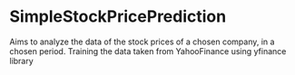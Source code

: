 # SimpleStockPricePrediction

Aims to analyze the data of the stock prices of a chosen company, in a chosen period. Training the data taken from YahooFinance using yfinance library 
